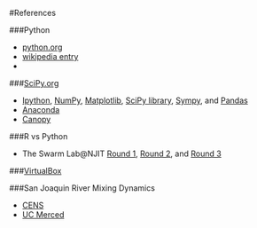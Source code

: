 <!--- CSS2014 - Day 10 - References -->

#References

###Python
* [python.org](https://www.python.org)
* <a href="http://en.wikipedia.org/wiki/Python_(programming_language)">wikipedia entry</a>
* 

###[SciPy.org](http://scipy.org)
* [Ipython](http://ipython.org), [NumPy](http://www.numpy.org), [Matplotlib](http://matplotlib.org), [SciPy library](http://scipy.org/scipylib/index.html), [Sympy](http://sympy.org/en/index.html), and [Pandas](http://pandas.pydata.org)
* [Anaconda](https://store.continuum.io/cshop/anaconda/)
* [Canopy](https://www.enthought.com/products/canopy/)

###R vs Python
* The Swarm Lab@NJIT [Round 1](http://www.theswarmlab.com/r-vs-python-round-1/), 
[Round 2](http://www.theswarmlab.com/r-vs-python-round-2/), and [Round 3](http://www.theswarmlab.com/r-vs-python-round-3/)

###[VirtualBox](https://www.virtualbox.org)

###San Joaquin River Mixing Dynamics
* [CENS](http://cens.ucla.edu/projects/2007/Contaminant/Rivers_Streams/San_Joaquin/)
* [UC Merced](https://eng.ucmerced.edu/harmongroup/harmon/recently-completed-projects/copy_of_high-resolution-river-water-quality-assessment)